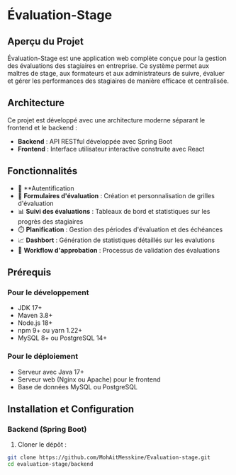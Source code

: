 # Évaluation-Stage

## Aperçu du Projet

Évaluation-Stage est une application web complète conçue pour la gestion des évaluations des stagiaires en entreprise. Ce système permet aux maîtres de stage, aux formateurs et aux administrateurs de suivre, évaluer et gérer les performances des stagiaires de manière efficace et centralisée.

## Architecture

Ce projet est développé avec une architecture moderne séparant le frontend et le backend :

- **Backend** : API RESTful développée avec Spring Boot
- **Frontend** : Interface utilisateur interactive construite avec React

## Fonctionnalités

- 👥 **Autentification 
- 📝 **Formulaires d'évaluation** : Création et personnalisation de grilles d'évaluation
- 📊 **Suivi des évaluations** : Tableaux de bord et statistiques sur les progrès des stagiaires
- ⏱️ **Planification** : Gestion des périodes d'évaluation et des échéances
- 📈 **Dashbort** : Génération de statistiques détaillés sur les evalutions 
- 🔄 **Workflow d'approbation** : Processus de validation des évaluations

## Prérequis

### Pour le développement

- JDK 17+
- Maven 3.8+
- Node.js 18+
- npm 9+ ou yarn 1.22+
- MySQL 8+ ou PostgreSQL 14+

### Pour le déploiement

- Serveur avec Java 17+
- Serveur web (Nginx ou Apache) pour le frontend
- Base de données MySQL ou PostgreSQL

## Installation et Configuration

### Backend (Spring Boot)

1. Cloner le dépôt :
```bash
git clone https://github.com/MohAitMesskine/Evaluation-stage.git
cd evaluation-stage/backend
